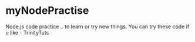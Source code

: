 # myNodePractise
Node.js code practice .. to learn or try new things. You can try these code if u like - TrinityTuts
